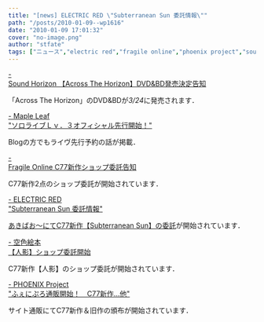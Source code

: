 ```yaml
---
title: "[news] ELECTRIC RED \"Subterranean Sun 委託情報\""
path: "/posts/2010-01-09--wp1616"
date: "2010-01-09 17:01:32"
cover: "no-image.png"
author: "stfate"
tags: ["ニュース","electric red","fragile online","phoenix project","sound horizon","空色絵本","霜月はるか"]
---
```


<style type="text/css">
<!--
p {white-space: pre-wrap};
-->
</style>

<a  href="http://www.soundhorizon.com/information/index.html" target="_blank">- Sound Horizon 【Across The Horizon】DVD&BD発売決定告知</a>
<div >「Across The Horizon」のDVD&BDが<em>3/24</em>に発売されます．</div>

<a  href="http://ameblo.jp/shimotsukin/" target="_blank">- Maple Leaf "ソロライブＬｖ．３オフィシャル先行開始！"</a>
<div >Blogの方でもライヴ先行予約の話が掲載．</div>

<a  href="http://www.shinsekai.co.uk/fragile/" target="_blank">- Fragile Online C77新作ショップ委託告知</a>
<div >C77新作2点のショップ委託が開始されています．</div>

<a  href="http://punya.jp/keikoku/" target="_blank">- ELECTRIC RED "Subterranean Sun 委託情報"</a>
<div ><a href="http://www.akibaoo.com/02/commodity_param/t/0/ctc/80140000/shc/0/cmc/2500020113844/backURL/+02+main">あきばお～にてC77新作【Subterranean Sun】の委託</a>が開始されています．</div>

<a  href="http://www.sorairoehon.net/" target="_blank">- 空色絵本 【人影】ショップ委託開始</a>
<div >C77新作【人影】のショップ委託が開始されています．</div>

<a  href="http://www.p-pr.info/" target="_blank">- PHOENIX Project "ふぇにぷろ通販開始！　C77新作...他"</a>
<div >サイト通販にてC77新作＆旧作の頒布が開始されています．</div>